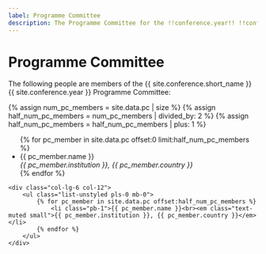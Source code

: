 ```yaml
---
label: Programme Committee
description: The Programme Committee for the !!conference.year!! !!conference.full_name!! conference.
---
```


# Programme Committee

The following people are members of the {{ site.conference.short_name }} {{ site.conference.year }} Programme Committee:

{% assign num_pc_members = site.data.pc | size %}
{% assign half_num_pc_members = num_pc_members | divided_by: 2 %}
{% assign half_num_pc_members = half_num_pc_members | plus: 1 %}

<div class="row">
	<div class="col-lg-6 col-12">
		<ul class="list-unstyled pls-0 mb-0">
            {% for pc_member in site.data.pc offset:0 limit:half_num_pc_members %}
                <li class="pb-1">{{ pc_member.name }}<br><em class="text-muted small">{{ pc_member.institution }}, {{ pc_member.country }}</em></li>
            {% endfor %}
		</ul>
	</div>

	<div class="col-lg-6 col-12">
		<ul class="list-unstyled pls-0 mb-0">
            {% for pc_member in site.data.pc offset:half_num_pc_members %}
                <li class="pb-1">{{ pc_member.name }}<br><em class="text-muted small">{{ pc_member.institution }}, {{ pc_member.country }}</em></li>
            {% endfor %}
		</ul>
	</div>
</div>